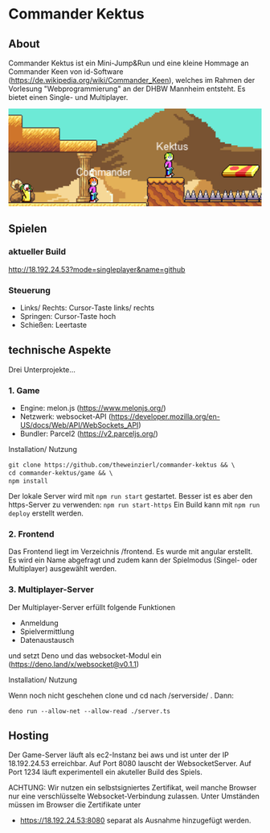 # Commander Kektus

## About
Commander Kektus ist ein Mini-Jump&Run und eine kleine Hommage an Commander Keen von id-Software (https://de.wikipedia.org/wiki/Commander_Keen), welches im Rahmen der Vorlesung "Webprogrammierung" an der DHBW Mannheim entsteht. Es bietet einen Single- und Multiplayer.

![demoscreen](demoscreen.png)

## Spielen
### aktueller Build
http://18.192.24.53?mode=singleplayer&name=github

### Steuerung
- Links/ Rechts: Cursor-Taste links/ rechts
- Springen: Cursor-Taste hoch
- Schießen: Leertaste

## technische Aspekte

Drei Unterprojekte...

### 1. Game

- Engine: melon.js (https://www.melonjs.org/)
- Netzwerk: websocket-API (https://developer.mozilla.org/en-US/docs/Web/API/WebSockets_API)
- Bundler: Parcel2 (https://v2.parceljs.org/)

Installation/ Nutzung
```shell
git clone https://github.com/theweinzierl/commander-kektus && \
cd commander-kektus/game && \
npm install
```

Der lokale Server wird mit `npm run start` gestartet. Besser ist es aber den https-Server zu verwenden: `npm run start-https`
Ein Build kann mit `npm run deploy` erstellt werden.

### 2. Frontend
Das Frontend liegt im Verzeichnis /frontend. Es wurde mit angular erstellt. Es wird ein Name abgefragt und zudem kann der Spielmodus (Singel- oder Multiplayer) ausgewählt werden.

### 3. Multiplayer-Server

Der Multiplayer-Server erfüllt folgende Funktionen
- Anmeldung
- Spielvermittlung
- Datenaustausch

und setzt Deno und das websocket-Modul ein (https://deno.land/x/websocket@v0.1.1)

Installation/ Nutzung

Wenn noch nicht geschehen clone und cd nach /serverside/ . Dann:
```shell
deno run --allow-net --allow-read ./server.ts 
```

## Hosting
Der Game-Server läuft als ec2-Instanz bei aws und ist unter der IP 18.192.24.53 erreichbar. Auf Port 8080 lauscht der WebsocketServer. Auf Port 1234 läuft experimentell ein akuteller Build des Spiels.

ACHTUNG: Wir nutzen ein selbstsigniertes Zertifikat, weil manche Browser nur eine verschlüsselte Websocket-Verbindung zulassen. Unter Umständen müssen im Browser die Zertifikate unter
- https://18.192.24.53:8080
separat als Ausnahme hinzugefügt werden.
